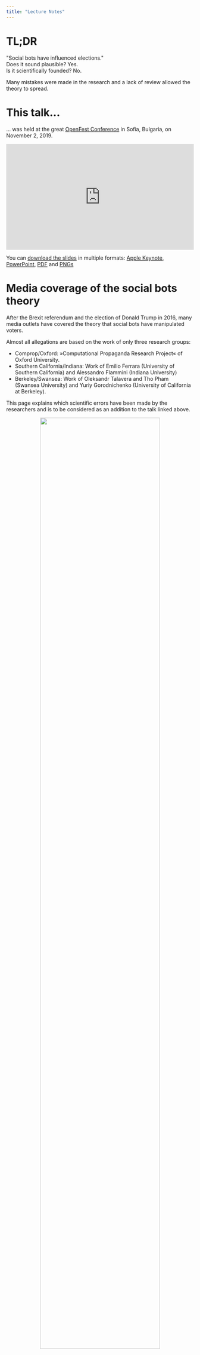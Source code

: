 ```yaml
---
title: "Lecture Notes"
---
```


# TL;DR

"Social bots have influenced elections."  
Does it sound plausible? Yes.  
Is it scientifically founded? No.

Many mistakes were made in the research and a lack of review allowed the theory to spread.

# This talk...

… was held at the great [OpenFest Conference](https://www.openfest.org/2019/en/full-schedule/#lecture-515) in Sofia, Bulgaria, on November 2, 2019.

<div style="margin:auto; width:100%; width:min(100%,max(560px,80%))">
	<div style="position:relative; padding-bottom:56.25%; padding-top:0px; height:0;">
		<iframe style="position:absolute; top:0; left:0; width:100%; height:100%;" src="https://www.youtube.com/embed/vyTmczjwFRE?start=99" frameborder="0" allow="accelerometer; autoplay; encrypted-media; gyroscope; picture-in-picture" allowfullscreen=""></iframe>
	</div>
</div>

You can [download the slides](https://github.com/MichaelKreil/openbots/tree/master/slides) in multiple formats: [Apple Keynote](https://github.com/MichaelKreil/openbots/raw/master/slides/slides.key.zip), [PowerPoint](https://github.com/MichaelKreil/openbots/raw/master/slides/slides.pptx), [PDF](https://github.com/MichaelKreil/openbots/raw/master/slides/slides.pdf) and [PNGs](https://github.com/MichaelKreil/openbots/tree/master/slides/slides_png)

# Media coverage of the social bots theory

After the Brexit referendum and the election of Donald Trump in 2016, many media outlets have covered the theory that social bots have manipulated voters.

Almost all allegations are based on the work of only three research groups:

* Comprop/Oxford: »Computational Propaganda Research Project« of Oxford University.
* Southern California/Indiana: Work of Emilio Ferrara (University of Southern California) and Alessandro Flammini (Indiana University)
* Berkeley/Swansea: Work of Oleksandr Talavera and Tho Pham (Swansea University) and Yuriy Gorodnichenko (University of California at Berkeley).

This page explains which scientific errors have been made by the researchers and is to be considered as an addition to the talk linked above.

<p align="center"><img src="https://github.com/MichaelKreil/openbots/raw/master/graphics/articles_mk-01.png" width="80%"/></p>

*download the list of articles as [TSV](https://github.com/MichaelKreil/openbots/raw/master/data/media/media_coverage.tsv) or [Excel](https://github.com/MichaelKreil/openbots/raw/master/data/media/media_coverage.xlsx)<!-- and play with the [interactive version](https://data.info.graphics/blog/2018/12/21/social-bot-research-is-flawed/)-->*

# Research team: Comprop/Oxford

["The Computational Propaganda Project"](https://comprop.oii.ox.ac.uk) of the Oxford Internet Institute is the most widely used source of the claim that Social Bots manipulate voter opinion.
In particular, the work of Bence Kollanyi and Philip N. Howard focuses on the [Brexit referendum](https://comprop.oii.ox.ac.uk/research/working-papers/bots-strongerin-and-brexit-computational-propaganda-during-the-uk-eu-referendum/) ([PDF](http://blogs.oii.ox.ac.uk/politicalbots/wp-content/uploads/sites/89/2016/06/COMPROP-2016-1.pdf)), the [First](https://comprop.oii.ox.ac.uk/research/working-papers/bots-and-automation-over-twitter-during-the-first-u-s-presidential-debate/) ([PDF](http://blogs.oii.ox.ac.uk/politicalbots/wp-content/uploads/sites/89/2016/10/Data-Memo-First-Presidential-Debate.pdf)), [Second](https://comprop.oii.ox.ac.uk/research/working-papers/bots-and-automation-over-twitter-during-the-second-u-s-presidential-debate/) ([PDF](http://blogs.oii.ox.ac.uk/politicalbots/wp-content/uploads/sites/89/2016/10/Data-Memo-Second-Presidential-Debate.pdf)) and [Third](https://comprop.oii.ox.ac.uk/research/working-papers/bots-and-automation-over-twitter-during-the-third-u-s-presidential-debate/) ([PDF](https://comprop.oii.ox.ac.uk/research/working-papers/bots-and-automation-over-twitter-during-the-third-u-s-presidential-debate/)) U.S. Presidential Debate and the [U.S. Election](https://comprop.oii.ox.ac.uk/research/working-papers/bots-and-automation-over-twitter-during-the-u-s-election/) ([PDF](http://blogs.oii.ox.ac.uk/politicalbots/wp-content/uploads/sites/89/2016/11/Data-Memo-US-Election.pdf))

## Understanding the method

According to this research team, the central criterion used to detect social bots is:

> We define a high level of automation as accounts that post at least 50 times a day using one of these election-related hashtags[…]

This criterion is a pure assertion and has never been scientifically tested. 50 tweets per day is a number of posts that can be easily achieved by a human: Automation is not necessary to reach that amount. A lot of accounts tweet more than 50 tweets per day, including journalist [Glenn Greenwald](https://twitter.com/ggreenwald) (50.2 tweets/day), author [Cory Doctorow](https://twitter.com/doctorow) (142.2 tweets/day) or member of the German parliament [Johannes Kahrs](https://twitter.com/kahrs) (up to 300 tweets/day).

## Verifying the method

The simplest way to verify this method is to apply it to a group of users that are certified to not be social bots. In this case we can use verified accounts. Verified accounts have gone through a strict process that allows Twitter to certify that account holders – companies, media outlets, celebrities – have proven their identity.

I scanned Twitter to find a sample of around 300'000 verified Twitter accounts. Then I scanned all the tweets published by these accounts during a period of 9 days between 2018-11-20 00:00:00 and 2018-11-29 00:00:00.

Of 306'954 verified accounts, 4'475 published 450 tweets or more in these 9 days, thus meeting the criterion of 50 tweets per day. This means that, when the Comprop/Oxford method is applied, 1.46% of these verified accounts are categorised as social bots.

The Comprop/Oxford research used the same method on all Twitter accounts that tweeted with hashtags related to the US elections. One would expect that among those accounts, the amount of social bots is higher than in a pool that consists exclusively of verified users. The result of their research, however, is that only 0.11% of the accounts that tweeted with hashtags related to the US election are social bots (see [page 4](http://blogs.oii.ox.ac.uk/politicalbots/wp-content/uploads/sites/89/2016/11/Data-Memo-US-Election.pdf)) – a number which is much lower than the results produced when the method is applied to the verified accounts.

Why should there be more social bots among users that have been verified by Twitter than among accounts tweeting about elections? There is no other scientific explanation for these results than a flaw in the method itself.

While the Comprop/Oxford paper cites these numbers of accounts categorised as social bots, its main focus is the number of tweets that are categorised as published by a social bot. Still using the test group consisting of verified accounts, I obtained the result that 30.7% (4.1m of 13.3m) of the tweets were published by so-called social bots. On [page 3](http://blogs.oii.ox.ac.uk/politicalbots/wp-content/uploads/sites/89/2016/11/Data-Memo-US-Election.pdf) of the Comprop/Oxford publication, the researchers claim that 17.9% of all tweets published during the US election were generated by automated accounts. Here again, according to this method, there would be more tweets published by social bots among verified accounts than among US elections tweets.

You can verify my results by using the [code](https://github.com/MichaelKreil/openbots/tree/master/code/comprop_oxford) and the [data](https://github.com/MichaelKreil/openbots/tree/master/code/comprop_oxford) published in this [GitHub repository](https://github.com/MichaelKreil/openbots).

# Research team: South California/Indiana

The results produced by the research team of South California/Indiana are strongly diverging from the results of the Comprop/Oxford team. While the latter claims that **0.1%** of Twitter accounts using US elections related hashtags are automated, [the South California/Indiana claims](https://firstmonday.org/article/view/7090/5653) that they found an even higher amount of bots: **14.4%**! This is about 140 times more than the results obtained by the Comprop/Oxford team.

Their method uses machine learning (papers: [arXiv:1602.00975](https://arxiv.org/abs/1602.00975), [arXiv:1703.03107](https://arxiv.org/abs/1703.03107)).

> To train our system we initially used a publicly available dataset consisting of 15K manually verified Twitter bots identified via a honeypot approach (Lee, Eoff, and Caver- lee 2011) and 16K verified human accounts.

## Spam accounts are not bots

For this research the team used a training data set which they call “verified Twitter bots”. The origin of this data set is another research paper that doesn’t use the term bots, but "[content polluters](https://pdfs.semanticscholar.org/b433/9952a73914dc7eacf3b8e4c78ce9a5aa9502.pdf)", described as “spammers”, “malware disseminators” and other similar accounts. Twitter bots and content polluters are two very different terms, and it is scientifically wrong to simply reframe a data set.

In short: The South California/Indiana researchers seemingly trained a system to detect spam and malware accounts instead of social bots. That is a distinction that is very important to be made.

## Verifying the method

Test the social bot detection tool (“Botometer”) produced by the California/Indiana research team here: [botometer.iuni.iu.edu](https://botometer.iuni.iu.edu)

### US congress
When I tested this tool in April 2018, about half of US Congress members present on Twitter were classified as bots by the tool produced by the South California/Indiana team:

<p align="center"><img src="https://github.com/MichaelKreil/openbots/raw/master/graphics/congress_mk-01.png" width="80%"/></p>

*download the [raw data as JSON](https://github.com/MichaelKreil/openbots/raw/master/data/southcalifornia_indiana/botometer_congress.json)<!-- and play with the [interactive version](https://data.info.graphics/blog/2018/12/21/social-bot-research-is-flawed/)-->*

### Other examples

I have collected examples of the misclassification of various groups of people by this tool in a [Twitter thread](https://twitter.com/MichaelKreil/status/1125025823868760065).

- **10.5%** of NASA-related accounts are **misclassified** as bots ([Twitter list](https://twitter.com/USAGov/lists/nasa/members), [results](https://github.com/MichaelKreil/openbots/raw/master/data/southcalifornia_indiana/USAGov_list_nasa.tsv), [raw data](https://github.com/MichaelKreil/openbots/raw/master/data/southcalifornia_indiana/USAGov_list_nasa.ndjson.gz))
- **12%** of Nobel Prize Laureates are **misclassified** as bots ([Twitter list](https://twitter.com/nobelprize/lists/nobel-laureates/members), [results](https://github.com/MichaelKreil/openbots/raw/master/data/southcalifornia_indiana/NobelPrize_list_nobel-laureates.tsv), [raw data](https://github.com/MichaelKreil/openbots/raw/master/data/southcalifornia_indiana/NobelPrize_list_nobel-laureates.ndjson.gz))
- **14%** of female directors are **misclassified** as bots ([Twitter list](https://twitter.com/TheDirectorList/lists/women-directors/members), [results](https://github.com/MichaelKreil/openbots/raw/master/data/southcalifornia_indiana/TheDirectorList_list_women-directors.tsv), [raw data](https://github.com/MichaelKreil/openbots/raw/master/data/southcalifornia_indiana/TheDirectorList_list_women-directors.ndjson.gz))
- **17.7%** of Reuters journalists are **misclassified** as bots ([Twitter list](https://twitter.com/Reuters/lists/all-journos-list-1/members), [results](https://github.com/MichaelKreil/openbots/raw/master/data/southcalifornia_indiana/Reuters_list_all-journos-list-1.tsv), [raw data](https://github.com/MichaelKreil/openbots/raw/master/data/southcalifornia_indiana/Reuters_list_all-journos-list-1.ndjson.gz))
- **21.9%** of staff members of UN Women are **misclassified** as bots ([Twitter list](https://twitter.com/UN_Women/lists/un-women-staff-on-twitter/members), [results](https://github.com/MichaelKreil/openbots/raw/master/data/southcalifornia_indiana/UN_Women_list_un-women-staff-on-twitter.tsv), [raw data](https://github.com/MichaelKreil/openbots/raw/master/data/southcalifornia_indiana/UN_Women_list_un-women-staff-on-twitter.ndjson.gz))
- **35.9%** of the staff of german news agency "dpa" are **misclassified** as bots ([Twitter list](https://twitter.com/dpa/lists/dpa-mitarbeiter/members), [results](https://github.com/MichaelKreil/openbots/raw/master/data/southcalifornia_indiana/dpa_list_dpa-mitarbeiter.tsv), [raw data](https://github.com/MichaelKreil/openbots/raw/master/data/southcalifornia_indiana/dpa_list_dpa-mitarbeiter.ndjson.gz))
- **36%** of known bots by New Scientist are **misclassified** as humans ([Twitter list](https://twitter.com/newscientist/lists/twitterbots/members), [results](https://github.com/MichaelKreil/openbots/raw/master/data/southcalifornia_indiana/newscientist_list_twitterbots.tsv), [raw data](https://github.com/MichaelKreil/openbots/raw/master/data/southcalifornia_indiana/newscientist_list_twitterbots.ndjson.gz))
- **60.7%** of the bots collected by [Botwiki](https://botwiki.org/bots/) are **misclassified** as humans ([results](https://github.com/MichaelKreil/openbots/raw/master/data/southcalifornia_indiana/file_bots.tsv), [raw data](https://github.com/MichaelKreil/openbots/raw/master/data/southcalifornia_indiana/file_bots.ndjson.gz))

### Reverse engineering

The Botometer is not a scientific instrument, yet many scientists base their research on its results. All those papers are thus based on a tool with unacceptably high error rates. This makes all these research papers invalid.

One of these research papers is:  
Tobias R. Keller & Ulrike Klinger (2019) Social Bots in Election Campaigns: Theoretical, Empirical, and Methodological Implications, Political Communication, 36:1, 171-189, DOI: [10.1080/10584609.2018.1526238](https://doi.org/10.1080/10584609.2018.1526238)

In this case the researchers scraped 600'000 to 800'000 Twitter accounts following the seven major political parties in Germany. They then proceeded to check every account with the Botometer API, which led to the conclusion, that 7.1% to 9.9% of these accounts are bots.

I reproduced the work of this research group in order to get the list of accounts they claim to be social bots. These many data points allow us to reverse engineer the Botometer algorithm using Dimension Reduction ([UMAP](https://github.com/lmcinnes/umap)):

<p align="center"><img src="https://github.com/MichaelKreil/openbots/raw/master/graphics/reverse_engineering_botometer.png" width="80%"/></p>

*You can find [this tool](https://michaelkreil.github.io/reverse_engineering_botometer/) and the [code](https://github.com/MichaelKreil/reverse_engineering_botometer) online.*

Generally speaking, accounts were misclassified as social bots if they:
- sent only one tweet, e.g. people who have tried Twitter once, but never used it again,
- have been inactive for a long period of time, e.g. people who have left Twitter,
- are not mentioned by other accounts, e.g. people whose tweets don’t generate replies.

Accounts with one of these properties represent the vast majority of misclassified accounts. However, none of these properties prove that these accounts are social bots.

Interestingly, this issue is reflected in a reproducible flaw of the Botometer: If one creates a new Twitter account and send only one tweet, this account will immediately be classified as a social bot by this tool.

## Studies of other researchers using botometer

- [Cannabis Surveillance With Twitter Data: Emerging Topics and Social Bots.](https://doi.org/10.2105/AJPH.2019.305461)
- [Social Bots in Election Campaigns: Theoretical, Empirical, and Methodological Implications](https://doi.org/10.1080/10584609.2018.1526238)

## Summary

Botometer is a *blackbox algorithm* that classifies people as bots and can thus delegitimise the cause of entire movements.

# Research team: Berkeley/Swansea

## Overview
See the [blog post of Mike Hearn](https://blog.plan99.net/did-russian-bots-impact-brexit-ad66f08c014a):

> It is the most irresponsible abuse of maths I’ve seen for a long time.

## "Measuring" the influence of social bots

In their [paper](https://ideas.repec.org/p/swn/wpaper/2018-01.html) ([PDF](https://rahwebdav.swan.ac.uk/repec/pdf/WP2018-01.pdf)) *"Social media, sentiment and public opinions: Evidence from #Brexit and #USElection"* this research team claims that social bots had an influence on the elections they focused on. According to this research, during the Brexit referendum, social bots allegedly shifted the results of the vote by 1.76 percentage points towards "leave", and in the 2016 US elections, by 3.23 percentage points towards Trump. (pages 19-20)

How was this result obtained? In section 2.5 (page 10) the researchers claim to find a correlation between election results and the amounts of tweets using various political hashtags. This correlation is logical as many Twitter users are also voters. The political opinions of voters are directly reflected by the political opinions expressed on Twitter.

The research team of Berkeley/Swansea calculated the correlation between selected hashtags and the results of the Brexit and US elections (see Figure 5 on page 30), claiming that the content of tweets is influencing votes. They interpreted the results as a proof that those tweets influenced the election results, instead of considering the simpler explanation: Tweets reflect the existing political opinions of the people who publish the tweets. Correlation doesn’t mean causality!

# Other research teams

## Birmingham

Sasha Talavera, Professor of Financial Economics at the University of Birmingham, claims that Scottish politician [Nicola Sturgeon ‘has 73,000 fake Twitter followers’](https://www.thetimes.co.uk/edition/scotland/nicola-sturgeon-has-73-000-fake-twitter-followers-says-university-study-7ldz322lr). He defines social bots as ["users with exactly 8 digits in usernames"](https://twitter.com/SashaTalavera/status/1193963253438844928). Adding 8 digits to names of new users to create handles is the standard naming scheme for new users joining Twitter: 8 digits are a sign that a new user accepted the default that was proposed to them by Twitter, which is in no way a proof that a user is fake.

## The Nicholson Foundation; The Public Good Projects

The "Public Good Projects" published a study titled [Social Bots Likely Responsible for Majority of E-cig Marketing Messages](https://www.prnewswire.com/news-releases/socialbots-likely-responsible-for-majority-of-e-cig-marketing-messages-300937822.html). Large media outlets like the Wall Street Journal [covered this story](https://www.wsj.com/articles/congress-probes-bot-generated-social-media-messages-about-e-cigarettes-11571045405).

Amelia Howard had a [deeper look at this claim](https://threadreaderapp.com/thread/1184257476348260352.html) ([original Twitter thread](https://twitter.com/amelia_rh/status/1184257476348260352)) and came to the [conclusion](https://twitter.com/Amelia_RH/status/1184499335129632768?s=20):

> This myth of bot-dominated online vape advocacy is cut from whole cloth. But credible actors are spreading it & people who don't know better believe them. This is causing massive harm. Bad social science is just as dangerous as bad "hard" science.

# Counter-research

A research paper dismissing the social bots theory is currently being written by an academic research team and will be linked here as soon as it is public. You can also read the article I wrote on the topic with Florian Gallwitz of the University of Nuremberg in the German newspaper Tagesspiegel: [The "Social Bot" Fairy Tale](https://background.tagesspiegel.de/digitalisierung/the-social-bot-fairy-tale)
I am looking for other research on the topic: Please get in touch with me if you know other examples!

# Legislative Initiatives

Here are some legislative initiatives that were caused by the spreading of the flawed research on social bots.

## California
[The state of California passed a law](https://leginfo.legislature.ca.gov/faces/billTextClient.xhtml?bill_id=201720180SB1001) that forces people to disclose when they use bots for communication. [WIRED: "But upon deeper inspection, California’s bot bill is hollow."](https://www.wired.com/story/law-makes-bots-identify-themselves/)

## Germany

[German NGO LOAD e.V. gives an overview on Germany's new State Media Treaty (in German)](https://www.load-ev.de/2019/10/30/wir-brauchen-eine-faktenbasierte-digital-und-medienpolitik-regulierung-von-social-bots-im-neuen-medienstaatsvertrag/):

>  The draft of the State Media Treaty defines "social bots" [...] as follows:

> >  "Providers of telemedia services in social networks are obliged to indicate the use of automation when content or messages are created automatically by a computer program, provided that the user account used for this purpose has been made available for use by natural persons on the basis of its external appearance. The shared content or the message must be preceded or accompanied by a clearly legible indication that it has been automatically created and sent using a computer program controlling the user account. This provision applies not only if content and messages are generated automatically immediately before they are sent, but also if they are sent automatically using a pre-programmed content or message.

> This means that every account that has a profile picture showing a person (and probably a name that appears to belong to a person) and posts or tweets automatically is a "social bot". Aha. Does that mean that as soon as I schedule a tweet with Hootsuite, for example, because it should be tweeted at a specific time for some reason, I am a social bot?

(Original text in German, this is my unofficial translation.)

# Summary

Social Bot research is scientifically inaccurate on all levels.

In the last years the claim that "Social bots influenced elections" has spread widely. This theory can be fully explained by serious scientific mistakes made by researchers.

All the papers about social bots have to be reviewed again and have to be revoked if necessary.

This includes all other research from all other groups that have based their research on these flawed methods.

Do social bots exist? Probably.
However, there is no evidence that they exist in large numbers, have influenced elections in any way or caused any other sort of problems.

Other reasons must be considered as potential causes for the election of Donald Trump, Brexit, the rise of the AfD in Germany and other similar issues: Outdated electoral systems, gerrymandering, the crisis of media, an easier rise of social movements through social media, right-wing narratives, and especially racism as a mass phenomenon are among the contemporary dynamics that should be studied as possible explanations for the main political events of the last years.
